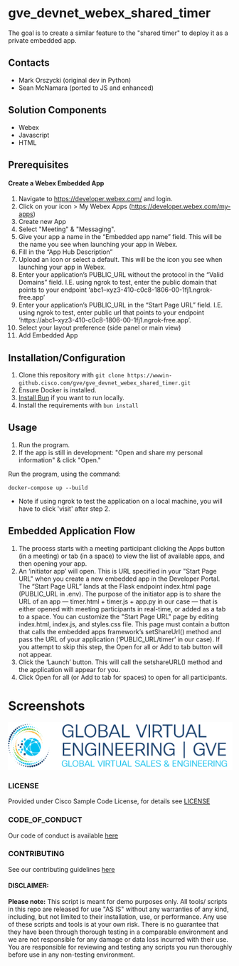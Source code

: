 # gve_devnet_webex_shared_timer
The goal is to create a similar feature to the "shared timer" to deploy it as a private embedded app.


## Contacts
* Mark Orszycki (original dev in Python)
* Sean McNamara (ported to JS and enhanced)

## Solution Components
* Webex
* Javascript
* HTML


## Prerequisites
#### Create a Webex Embedded App 
1. Navigate to https://developer.webex.com/ and login. 
2. Click on your icon > My Webex Apps (https://developer.webex.com/my-apps)
3. Create new App
4. Select "Meeting" & "Messaging". 
5. Give your app a name in the “Embedded app name” field. This will be the name you see when launching your app in Webex.
6. Fill in the “App Hub Description”
7. Upload an icon or select a default. This will be the icon you see when launching your app in Webex.
8. Enter your application’s PUBLIC_URL without the protocol in the “Valid Domains” field. I.E. using ngrok to test, enter the public domain that points to your endpoint ‘abc1–xyz3-410-c0c8-1806-00-1fj1.ngrok-free.app’
9. Enter your application’s PUBLIC_URL in the “Start Page URL” field. I.E. using ngrok to test, enter public url that points to your endpoint ’https://abc1–xyz3-410-c0c8-1806-00-1fj1.ngrok-free.app’.
10. Select your layout preference (side panel or main view)
11. Add Embedded App

## Installation/Configuration
1. Clone this repository with `git clone https://wwwin-github.cisco.com/gve/gve_devnet_webex_shared_timer.git`
2. Ensure Docker is installed.
3. [Install Bun](https://bun.sh) if you want to run locally.  
4. Install the requirements with `bun install`


## Usage
1. Run the program.
2. If the app is still in development: "Open and share my personal information" & click "Open."

Run the program, using the command:
```shell
docker-compose up --build
```

* Note if using ngrok to test the application on a local machine, you will have to click 'visit' after step 2.


## Embedded Application Flow
1. The process starts with a meeting participant clicking the Apps button (in a meeting) or tab (in a space) to view the list of available apps, and then opening your app.
2. An ‘initiator app’ will open. This is URL specified in your "Start Page URL" when you create a new embedded app in the Developer Portal. The “Start Page URL” lands at the Flask endpoint index.html page (PUBLIC_URL in .env). The purpose of the initiator app is to share the URL of an app — timer.html + timer.js + app.py in our case — that is either opened with meeting participants in real-time, or added as a tab to a space. You can customize the "Start Page URL" page by editing index.html, index.js, and styles.css file. This page must contain a button that calls the embedded apps framework’s setShareUrl() method and pass the URL of your application (‘PUBLIC_URL/timer’ in our case). If you attempt to skip this step, the Open for all or Add to tab button will not appear.
3. Click the ‘Launch’ button. This will call the setshareURL() method and the application will appear for you. 
4. Click Open for all (or Add to tab for spaces) to open for all participants.

# Screenshots

![/IMAGES/0image.png](/IMAGES/0image.png)

### LICENSE

Provided under Cisco Sample Code License, for details see [LICENSE](LICENSE.md)

### CODE_OF_CONDUCT

Our code of conduct is available [here](CODE_OF_CONDUCT.md)

### CONTRIBUTING

See our contributing guidelines [here](CONTRIBUTING.md)

#### DISCLAIMER:
<b>Please note:</b> This script is meant for demo purposes only. All tools/ scripts in this repo are released for use "AS IS" without any warranties of any kind, including, but not limited to their installation, use, or performance. Any use of these scripts and tools is at your own risk. There is no guarantee that they have been through thorough testing in a comparable environment and we are not responsible for any damage or data loss incurred with their use.
You are responsible for reviewing and testing any scripts you run thoroughly before use in any non-testing environment.